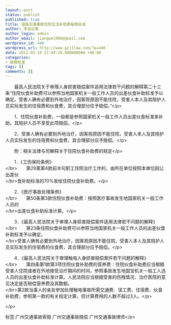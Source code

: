 ```yaml
---
layout: post
status: publish
published: true
title: 道路交通事故住院生活补助费赔偿标准
author: 本站记者
author_login: admin
author_email: jiangwei909@gmail.com
wordpress_id: 446
wordpress_url: http://www.gzjtlaw.com/?p=446
date: 2011-05-18 22:49:29.000000000 +08:00
categories:
- 赔偿标准
tags: []
comments: []
---
```

<p>　　最高人民法院关于审理人身损害赔偿案件适用法律若干问题的解释第二十三条&ldquo;住院伙食补助费可以参照当地国家机关一般工作人员的出差伙食补助标准予以确定。受害人确有必要到外地治疗，因客观原因不能住院，受害人本人及其陪护人员实际发生的住宿费和伙食费，其合理部分应予赔偿。&rdquo;<&#47;p><p>　　1、住院伙食补助费，一般都是参照国家机关一般工作人员出差伙食标准来补助。其陪护人员不享受此项赔偿。<&#47;p><p>　　2、受害人确有必要到外地治疗，因客观原因不能住院，受害人本人及其陪护人员实际发生的住宿费和伙食费，其合理部分应予赔偿。<&#47;p><p>　　附：相关法律与司解释关于住院伙食补助费的规定<&#47;p><p>　　1．《工伤保险条例》<br><&#47;br>　　第29第第4款前半句职工住院治疗工作的，由所在单位按照本单位因公出差伙<br><&#47;br>食补助标准的70%发给住院伙食补助费。<&#47;p><p>　　2．《医疗事故处理条例》<br><&#47;br>　　第50条第3款住院伙食补助费：按照医疗事故发生地国家机关一般工作人员的<br><&#47;br>出差伙食补助标准计算。<&#47;p><p>　　3．《最高人民法院关于审理人身损害赔偿案件适用法律若干问题的解释》<br><&#47;br>　　第23条住院伙食补助费可以参照当地国家机关一般工作人员的出差伙食补助标准予以确定。<br><&#47;br>受害人确有必要到外地治疗，因客观原因不能住院，受害人本人及其陪护人员实际发生的住宿费的伙食费，其合理部分应予赔偿。<&#47;p><p>　　4．《最高人民法院关于审理触电人身损害赔偿案件若干问题的解释》<br><&#47;br>　　第四条第1款第3项住院伙食补助费的营养费：住院伙食补助费应当根据受害人住院或者在外地接受治疗期间的时间，参照事故发生地国宝机关一般工人选人员的出差伙食补助标准计算。人民法院应当根据受害的伤残情况、治疗医院的意见决定是否赔偿营养费及其数额。<br><&#47;br>第2款当事人的亲友参加处理触电事故所需交通费、误工费、住宿费、伙食补助费，参照第一款的有关规定计算，但计算费用的人数不超过3人。<&#47;p><p><&#47;p><br&#47;><p>标签:广州交通事故索赔 广州交通事故赔偿 广州交通事故律师<&#47;p>

